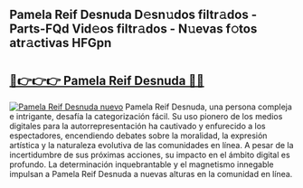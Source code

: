 ## Pamela Reif Desnuda D𝚎sn𝚞dos filtr𝚊dos - Parts-FQd Vid𝚎os filtr𝚊dos - N𝚞evas f𝚘tos atr𝚊ctivas HFGpn

# <h2><a href="http://mbbfb6d.tromn.icu/?c=Pamela+Reif+Desnuda">🔗👉👉👉 Pamela Reif Desnuda 🔗🔗</a></h2>

[![Pamela Reif Desnuda nuevo](https://i.imgur.com/pEAQMta.gif)](http://mbbfb6d.tromn.icu/?c=Pamela+Reif+Desnuda)
Pamela Reif Desnuda, una persona compleja e intrigante, desafía la categorización fácil. Su uso pionero de los medios digitales para la autorrepresentación ha cautivado y enfurecido a los espectadores, encendiendo debates sobre la moralidad, la expresión artística y la naturaleza evolutiva de las comunidades en línea. A pesar de la incertidumbre de sus próximas acciones, su impacto en el ámbito digital es profundo. La determinación inquebrantable y el magnetismo innegable impulsan a Pamela Reif Desnuda a nuevas alturas en la comunidad en línea.
